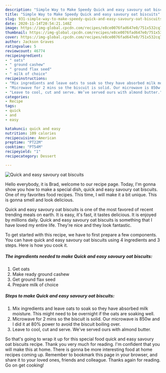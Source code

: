 ```yaml
---
description: "Simple Way to Make Speedy Quick and easy savoury oat biscuits"
title: "Simple Way to Make Speedy Quick and easy savoury oat biscuits"
slug: 931-simple-way-to-make-speedy-quick-and-easy-savoury-oat-biscuits
date: 2020-11-14T20:54:21.148Z
image: https://img-global.cpcdn.com/recipes/e8ce0076fad647e0/751x532cq70/quick-and-easy-savoury-oat-biscuits-recipe-main-photo.jpg
thumbnail: https://img-global.cpcdn.com/recipes/e8ce0076fad647e0/751x532cq70/quick-and-easy-savoury-oat-biscuits-recipe-main-photo.jpg
cover: https://img-global.cpcdn.com/recipes/e8ce0076fad647e0/751x532cq70/quick-and-easy-savoury-oat-biscuits-recipe-main-photo.jpg
author: Jackson Graves
ratingvalue: 5
reviewcount: 46774
recipeingredient:
- " oats"
- " ground cashew"
- " ground flax seed"
- " milk of choice"
recipeinstructions:
- "Mix ingredients and leave oats to soak so they have absorbed milk moisture. This might need to be overnight if the oats are soaking well."
- "Microwave for 2 mins so the biscuit is solid. Our microwave is 850w and I did it at 80% power to avoid the biscuit boiling over."
- "Leave to cool, cut and serve. We’ve served ours with almond butter."
categories:
- Recipe
tags:
- quick
- and
- easy

katakunci: quick and easy 
nutrition: 109 calories
recipecuisine: American
preptime: "PT22M"
cooktime: "PT54M"
recipeyield: "1"
recipecategory: Dessert

---
```



![Quick and easy savoury oat biscuits](https://img-global.cpcdn.com/recipes/e8ce0076fad647e0/751x532cq70/quick-and-easy-savoury-oat-biscuits-recipe-main-photo.jpg)

Hello everybody, it is Brad, welcome to our recipe page. Today, I'm gonna show you how to make a special dish, quick and easy savoury oat biscuits. One of my favorites food recipes. This time, I will make it a bit unique. This is gonna smell and look delicious.

Quick and easy savoury oat biscuits is one of the most favored of recent trending meals on earth. It is easy, it's fast, it tastes delicious. It is enjoyed by millions daily. Quick and easy savoury oat biscuits is something that I have loved my entire life. They're nice and they look fantastic.




To get started with this recipe, we have to first prepare a few components. You can have quick and easy savoury oat biscuits using 4 ingredients and 3 steps. Here is how you cook it.

<!--inarticleads1-->

##### The ingredients needed to make Quick and easy savoury oat biscuits:

1. Get  oats
1. Make ready  ground cashew
1. Get  ground flax seed
1. Prepare  milk of choice




<!--inarticleads2-->

##### Steps to make Quick and easy savoury oat biscuits:

1. Mix ingredients and leave oats to soak so they have absorbed milk moisture. This might need to be overnight if the oats are soaking well.
1. Microwave for 2 mins so the biscuit is solid. Our microwave is 850w and I did it at 80% power to avoid the biscuit boiling over.
1. Leave to cool, cut and serve. We’ve served ours with almond butter.




So that's going to wrap it up for this special food quick and easy savoury oat biscuits recipe. Thank you very much for reading. I'm confident that you will make this at home. There is gonna be more interesting food at home recipes coming up. Remember to bookmark this page in your browser, and share it to your loved ones, friends and colleague. Thanks again for reading. Go on get cooking!
